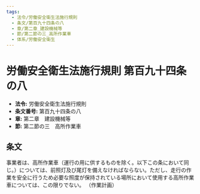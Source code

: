 ```yaml
---
tags:
  - 法令/労働安全衛生法施行規則
  - 条文/第百九十四条の八
  - 章/第二章_建設機械等
  - 節/第二節の三_高所作業車
  - 体系/労働安全衛生
---
```

# 労働安全衛生法施行規則 第百九十四条の八

- **法令:** 労働安全衛生法施行規則
- **条文番号:** 第百九十四条の八
- **章:** 第二章　建設機械等
- **節:** 第二節の三　高所作業車

## 条文
事業者は、高所作業車（運行の用に供するものを除く。以下この条において同じ。）については、前照灯及び尾灯を備えなければならない。ただし、走行の作業を安全に行うため必要な照度が保持されている場所において使用する高所作業車については、この限りでない。
（作業計画）

